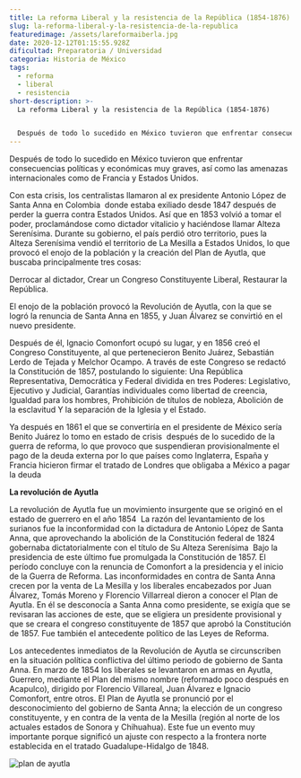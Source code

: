 ```yaml
---
title: La reforma Liberal y la resistencia de la República (1854-1876)
slug: la-reforma-liberal-y-la-resistencia-de-la-republica
featuredimage: /assets/lareformaiberla.jpg
date: 2020-12-12T01:15:55.928Z
dificultad: Preparatoria / Universidad
categoria: Historia de México
tags:
  - reforma
  - liberal
  - resistencia
short-description: >-
  La reforma Liberal y la resistencia de la República (1854-1876)


  Después de todo lo sucedido en México tuvieron que enfrentar consecuencias políticas y económicas muy graves
---
```

Después de todo lo sucedido en México tuvieron que enfrentar consecuencias políticas y económicas muy graves, así como las amenazas internacionales como de Francia y Estados Unidos.

Con esta crisis, los centralistas llamaron al ex presidente Antonio López de Santa Anna en Colombia  donde estaba exiliado desde 1847 después de perder la guerra contra Estados Unidos. Así que en 1853 volvió a tomar el poder, proclamándose como dictador vitalicio y haciéndose llamar Alteza Serenísima. Durante su gobierno, el país perdió otro territorio, pues la Alteza Serenísima vendió el territorio de La Mesilla a Estados Unidos, lo que provocó el enojo de la población y la creación del Plan de Ayutla, que buscaba principalmente tres cosas:

Derrocar al dictador, Crear un Congreso Constituyente Liberal, Restaurar la República.

El enojo de la población provocó la Revolución de Ayutla, con la que se logró la renuncia de Santa Anna en 1855, y Juan Álvarez se convirtió en el nuevo presidente.

Después de él, Ignacio Comonfort ocupó su lugar, y en 1856 creó el Congreso Constituyente, al que pertenecieron Benito Juárez, Sebastián Lerdo de Tejada y Melchor Ocampo. A través de este Congreso se redactó la Constitución de 1857, postulando lo siguiente: Una República Representativa, Democrática y Federal dividida en tres Poderes: Legislativo, Ejecutivo y Judicial, Garantías individuales como libertad de creencia, Igualdad para los hombres, Prohibición de títulos de nobleza, Abolición de la esclavitud Y la separación de la Iglesia y el Estado. 

Ya después en 1861 el que se convertiría en el presidente de México sería Benito Juárez lo tomo en estado de crisis  después de lo sucedido de la guerra de reforma, lo que provoco que suspendieran provisionalmente el pago de la deuda externa por lo que países como Inglaterra, España y Francia hicieron firmar el tratado de Londres que obligaba a México a pagar la deuda 



**La revolución de Ayutla** 

La revolución de Ayutla fue un movimiento insurgente que se originó en el estado de guerrero en el año 1854  La razón del levantamiento de los surianos fue la inconformidad con la dictadura de Antonio López de Santa Anna, que aprovechando la abolición de la Constitución federal de 1824 gobernaba dictatorialmente con el título de Su Alteza Serenísima  Bajo la presidencia de este último fue promulgada la Constitución de 1857. El período concluye con la renuncia de Comonfort a la presidencia y el inicio de la Guerra de Reforma. Las inconformidades en contra de Santa Anna crecen por la venta de La Mesilla y los liberales encabezados por Juan Álvarez, Tomás Moreno y Florencio Villarreal dieron a conocer el Plan de Ayutla. En él se desconocía a Santa Anna como presidente, se exigía que se revisaran las acciones de este, que se eligiera un presidente provisional y que se creara el congreso constituyente de 1857 que aprobó la Constitución de 1857. Fue también el antecedente político de las Leyes de Reforma.

Los antecedentes inmediatos de la Revolución de Ayutla se circunscriben en la situación política conflictiva del último periodo de gobierno de Santa Anna. En marzo de 1854 los liberales se levantaron en armas en Ayutla, Guerrero, mediante el Plan del mismo nombre (reformado poco después en Acapulco), dirigido por Florencio Villareal, Juan Álvarez e Ignacio Comonfort, entre otros. El Plan de Ayutla se pronunció por el desconocimiento del gobierno de Santa Anna; la elección de un congreso constituyente, y en contra de la venta de la Mesilla (región al norte de los actuales estados de Sonora y Chihuahua). Este fue un evento muy importante porque significó un ajuste con respecto a la frontera norte establecida en el tratado Guadalupe-Hidalgo de 1848.

![plan de ayutla ](/assets/plandeayutla.jpg "plan de ayutla ")